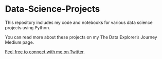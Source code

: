 # Data-Science-Projects

This repository includes my code and notebooks for various data science projects using Python.

You can read more about these projects on my The Data Explorer’s Journey Medium page.

[Feel free to connect with me on Twitter](https://twitter.com/rahmani_neda).
